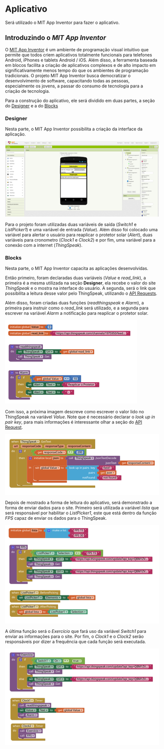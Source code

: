 # Aplicativo

Será utilizado o MIT App Inventor para fazer o aplicativo.

## Introduzindo o *MIT App Inventor*

O [MIT App Inventor](http://appinventor.mit.edu/) é um ambiente de programação visual intuitivo que permite que todos criem aplicativos totalmente funcionais para telefones Android, iPhones e tablets Android / iOS. Além disso, a ferramenta baseada em blocos facilita a criação de aplicativos complexos e de alto impacto em significativamente menos tempo do que os ambientes de programação tradicionais. O projeto MIT App Inventor busca democratizar o desenvolvimento de software, capacitando todas as pessoas, especialmente os jovens, a passar do consumo de tecnologia para a criação de tecnologia.

Para a construção do aplicativo, ele será dividido em duas partes, a seção do [Designer](https://t16k-ach2157.readthedocs.io/en/latest/software/aplicativo.html#designer) e a do [Blocks]()

### Designer

Nesta parte, o MIT App Inventor possibilita a criação da interface da aplicação.

![mit5](../../../img/mit5.png)

Para o projeto foram utilizadas duas variáveis de saída (*Switch1* e *ListPicker1*) e uma variável de entrada (*Value*). Além disso foi colocado uma variável para alertar o usuário para reaplicar o protetor solar (*Alert*), duas variáveis para cronometro (*Clock1* e *Clock2*) e por fim, uma variável para a conexão com a internet (*ThingSpeak*).

### Blocks

Nesta parte, o MIT App Inventor capacita as aplicações desenvolvidas.

Então primeiro, foram declaradas duas variáveis (*Value* e *read_link*), a primeira é a mesma utilizada na seção **Designer**, ela recebe o valor do site *ThingSpeak* e o mostra na interface do usuário. A segunda, será o link que possibilita a leitura desse valor pelo ThingSpeak, utilizando o [API Requests](). 

Além disso, foram criadas duas funções (*readthingspeak* e *Alarm*), a primeira para instruir como o *read_link* será utilizado, e a segunda para escrever na variável *Alarm* a notificação para reaplicar o protetor solar.

![mit1](../../../img/mit1.png)

Com isso, a próxima imagem descreve como escrever o valor lido no ThingSpeak na variável *Value*. Note que é necessário declarar o *look up in pair key*, para mais informações é interessante olhar a seção do [API Request]().

![mit4](../../../img/mit4.png)

Depois de mostrado a forma de leitura do aplicativo, será demonstrado a forma de enviar dados para o site. Primeiro será utilizada a variável *lista* que será responsável por habilitar o *ListPicker1*, este que está dentro da função *FPS* capaz de enviar os dados para o ThingSpeak.

![mit2](../../../img/mit2.png)

A última função será o *Exercício* que fará uso da variável *Switch1* para enviar as informações para o site. Por fim, o *Clock1* e o *Clock2* serão responsáveis por dizer a frequência que cada função será executada.

![mit3](../../../img/mit3.png)
